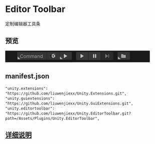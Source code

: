 # Editor Toolbar

定制编辑器工具条



## 预览

![](doc/preview.PNG)





## manifest.json

```
"unity.extensions": "https://github.com/liuwenjiexx/Unity.Extensions.git",
"unity.guiextensions": "https://github.com/liuwenjiexx/Unity.GuiExtensions.git",
"unity.editortoolbar": "https://github.com/liuwenjiexx/Unity.EditorToolbar.git?path=/Assets/Plugins/Unity.EditorToolbar",
```



## [详细说明](Assets/Plugins/Unity.EditorToolbar/README.md)

